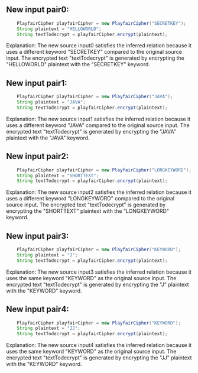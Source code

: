 ## New input pair0:
```java
    PlayfairCipher playfairCipher = new PlayfairCipher("SECRETKEY");
    String plaintext = "HELLOWORLD";
    String textTodecrypt = playfairCipher.encrypt(plaintext);
```
Explanation: The new source input0 satisfies the inferred relation because it uses a different keyword "SECRETKEY" compared to the original source input. The encrypted text "textTodecrypt" is generated by encrypting the "HELLOWORLD" plaintext with the "SECRETKEY" keyword.

## New input pair1:
```java
    PlayfairCipher playfairCipher = new PlayfairCipher("JAVA");
    String plaintext = "JAVA";
    String textTodecrypt = playfairCipher.encrypt(plaintext);
```
Explanation: The new source input1 satisfies the inferred relation because it uses a different keyword "JAVA" compared to the original source input. The encrypted text "textTodecrypt" is generated by encrypting the "JAVA" plaintext with the "JAVA" keyword.

## New input pair2:
```java
    PlayfairCipher playfairCipher = new PlayfairCipher("LONGKEYWORD");
    String plaintext = "SHORTTEXT";
    String textTodecrypt = playfairCipher.encrypt(plaintext);
```
Explanation: The new source input2 satisfies the inferred relation because it uses a different keyword "LONGKEYWORD" compared to the original source input. The encrypted text "textTodecrypt" is generated by encrypting the "SHORTTEXT" plaintext with the "LONGKEYWORD" keyword.

## New input pair3:
```java
    PlayfairCipher playfairCipher = new PlayfairCipher("KEYWORD");
    String plaintext = "J";
    String textTodecrypt = playfairCipher.encrypt(plaintext);
```
Explanation: The new source input3 satisfies the inferred relation because it uses the same keyword "KEYWORD" as the original source input. The encrypted text "textTodecrypt" is generated by encrypting the "J" plaintext with the "KEYWORD" keyword.

## New input pair4:
```java
    PlayfairCipher playfairCipher = new PlayfairCipher("KEYWORD");
    String plaintext = "JJ";
    String textTodecrypt = playfairCipher.encrypt(plaintext);
```
Explanation: The new source input4 satisfies the inferred relation because it uses the same keyword "KEYWORD" as the original source input. The encrypted text "textTodecrypt" is generated by encrypting the "JJ" plaintext with the "KEYWORD" keyword.
